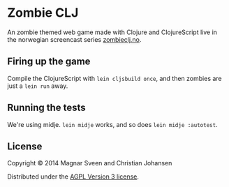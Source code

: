 # Zombie CLJ

An zombie themed web game made with Clojure and ClojureScript live in the
norwegian screencast series [zombieclj.no](http://www.zombieclj.no).

## Firing up the game

Compile the ClojureScript with `lein cljsbuild once`, and then zombies are just
a `lein run` away.

## Running the tests

We're using midje. `lein midje` works, and so does `lein midje :autotest`.

## License

Copyright © 2014 Magnar Sveen and Christian Johansen

Distributed under the [AGPL Version 3 license](http://www.gnu.org/licenses/agpl-3.0.html).


